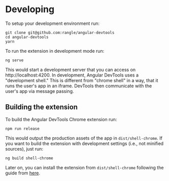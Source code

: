 # Developing

To setup your development environment run:

```
git clone git@github.com:rangle/angular-devtools
cd angular-devtools
yarn
```

To run the extension in development mode run:

```
ng serve
```

This would start a development server that you can access on http://localhost:4200. In development, Angular DevTools uses a "development shell." This is different from "chrome shell" in a way, that it runs the user's app in an iframe. DevTools then communicate with the user's app via message passing.

## Building the extension

To build the Angular DevTools Chrome extension run:

```
npm run release
```

This would output the production assets of the app in `dist/shell-chrome`. If you want to build the extension with development settings (i.e., not minified sources), just run:

```
ng build shell-chrome
```

Later on, you can install the extension from `dist/shell-chrome` following the guide from [here](https://developer.chrome.com/apps/external_extensions).
